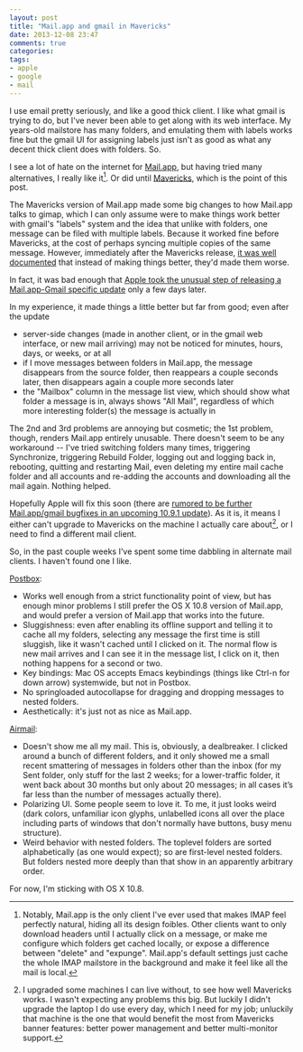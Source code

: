 ```yaml
---
layout: post
title: "Mail.app and gmail in Mavericks"
date: 2013-12-08 23:47
comments: true
categories: 
tags:
- apple
- google
- mail
---
```

I use email pretty seriously, and like a good thick client. I like what gmail is trying to do, but I've never been able to get along with its web interface. My years-old mailstore has many folders, and emulating them with labels works fine but the gmail UI for assigning labels just isn't as good as what any decent thick client does with folders. So.

I see a lot of hate on the internet for [Mail.app](http://en.wikipedia.org/wiki/Mail_(application)), but having tried many alternatives, I really like it[^1]. Or did until [Mavericks](http://en.wikipedia.org/wiki/OS_X_Mavericks), which is the point of this post.

The Mavericks version of Mail.app made some big changes to how Mail.app talks to gimap, which I can only assume were to make things work better with gmail's "labels" system and the idea that unlike with folders, one message can be filed with multiple labels. Because it worked fine before Mavericks, at the cost of perhaps syncing multiple copies of the same message. However, immediately after the Mavericks release, [it was well documented](https://tidbits.com/article/14219) that instead of making things better, they'd made them worse.

In fact, it was bad enough that [Apple took the unusual step of releasing a Mail.app-Gmail specific update](http://support.apple.com/kb/HT6030) only a few days later.

In my experience, it made things a little better but far from good; even after the update

* server-side changes (made in another client, or in the gmail web interface, or new mail arriving) may not be noticed for minutes, hours, days, or weeks, or at all
* if I move messages between folders in Mail.app, the message disappears from the source folder, then reappears a couple seconds later, then disappears again a couple more seconds later
* the "Mailbox" column in the message list view, which should show what folder a message is in, always shows "All Mail", regardless of which more interesting folder(s) the message is actually in

The 2nd and 3rd problems are annoying but cosmetic; the 1st problem, though, renders Mail.app entirely unusable. There doesn't seem to be any workaround -- I've tried switching folders many times, triggering Synchronize, triggering Rebuild Folder, logging out and logging back in, rebooting, quitting and restarting Mail, even deleting my entire mail cache folder and all accounts and re-adding the accounts and downloading all the mail again. Nothing helped.

Hopefully Apple will fix this soon (there are [rumored to be further Mail.app/gmail bugfixes in an upcoming 10.9.1 update](http://appleinsider.com/articles/13/11/21/apple-seeds-second-os-x-1091-beta-to-developers-with-mail-improvements)). As it is, it means I either can't upgrade to Mavericks on the machine I actually care about[^2], or I need to find a different mail client.

So, in the past couple weeks I've spent some time dabbling in alternate mail clients. I haven't found one I like.

[Postbox](http://www.postbox-inc.com/):

* Works well enough from a strict functionality point of view, but has enough minor problems I still prefer the OS X 10.8 version of Mail.app, and would prefer a version of Mail.app that works into the future.
* Sluggishness: even after enabling its offline support and telling it to cache all my folders, selecting any message the first time is still sluggish, like it wasn't cached until I clicked on it. The normal flow is new mail arrives and I can see it in the message list, I click on it, then nothing happens for a second or two.
* Key bindings: Mac OS accepts Emacs keybindings (things like Ctrl-n for down arrow) systemwide, but not in Postbox.
* No springloaded autocollapse for dragging and dropping messages to nested folders.
* Aesthetically: it's just not as nice as Mail.app.

[Airmail](http://airmailapp.com/):

* Doesn't show me all my mail. This is, obviously, a dealbreaker. I clicked around a bunch of different folders, and it only showed me a small recent smattering of messages in folders other than the inbox (for my Sent folder, only stuff for the last 2 weeks; for a lower-traffic folder, it went back about 30 months but only about 20 messages; in all cases it’s far less than the number of messages actually there).
* Polarizing UI. Some people seem to love it. To me, it just looks weird (dark colors, unfamiliar icon glyphs, unlabelled icons all over the place including parts of windows that don't normally have buttons, busy menu structure).
* Weird behavior with nested folders. The toplevel folders are sorted alphabetically (as one would expect); so are first-level nested folders. But folders nested more deeply than that show in an apparently arbitrary order.

For now, I'm sticking with OS X 10.8.

[^1]: Notably, Mail.app is the only client I've ever used that makes IMAP feel perfectly natural, hiding all its design foibles. Other clients want to only download headers until I actually click on a message, or make me configure which folders get cached locally, or expose a difference between "delete" and "expunge". Mail.app's default settings just cache the whole IMAP mailstore in the background and make it feel like all the mail is local.

[^2]: I upgraded some machines I can live without, to see how well Mavericks works. I wasn't expecting any problems this big. But luckily I didn't upgrade the laptop I do use every day, which I need for my job; unluckily that machine is the one that would benefit the most from Mavericks banner features: better power management and better multi-monitor support.

